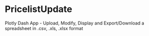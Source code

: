 # PricelistUpdate
Plotly Dash App - Upload, Modify, Display and Export/Download a spreadsheet in .csv, .xls, .xlsx format
